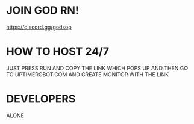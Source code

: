 # JOIN GOD RN!
https://discord.gg/godsop
# HOW TO HOST 24/7
JUST PRESS RUN AND COPY THE LINK WHICH POPS UP AND THEN GO TO UPTIMEROBOT.COM AND CREATE MONITOR WITH THE LINK
# DEVELOPERS
ALONE
